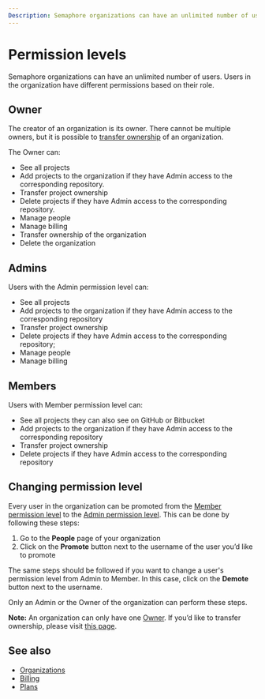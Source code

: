 ```yaml
---
Description: Semaphore organizations can have an unlimited number of users. Users in the organization have different permissions based on their role.
---
```


# Permission levels

Semaphore organizations can have an unlimited number of users. Users in the organization
have different permissions based on their role.

## Owner

The creator of an organization is its owner. There cannot be multiple owners, but
it is possible to [transfer ownership](https://docs.semaphoreci.com/account-management/organizations/#transferring-ownership-of-an-organization) of an organization.

The Owner can:

- See all projects
- Add projects to the organization if they have Admin access to the corresponding repository.
- Transfer project ownership
- Delete projects if they have Admin access to the corresponding repository.
- Manage people
- Manage billing
- Transfer ownership of the organization
- Delete the organization

## Admins

Users with the Admin permission level can:

- See all projects
- Add projects to the organization if they have Admin access to the 
corresponding repository
- Transfer project ownership
- Delete projects if they have Admin access to the corresponding repository;
- Manage people
- Manage billing

## Members

Users with Member permission level can:

- See all projects they can also see on GitHub or Bitbucket
- Add projects to the organization if they have Admin access to the corresponding repository
- Transfer project ownership
- Delete projects if they have Admin access to the corresponding repository

## Changing permission level

Every user in the organization can be promoted from the [Member permission 
level](https://docs.semaphoreci.com/account-management/permission-levels/#members) to the [Admin permission level](https://docs.semaphoreci.com/account-management/permission-levels/#admin). This can be done by following these steps:

1. Go to the **People** page of your organization
2. Click on the **Promote** button next to the username of the user you’d like to promote

The same steps should be followed if you want to change a user's permission level from 
Admin to Member. In this case, click on the **Demote** button next to the username.

Only an Admin or the Owner of the organization can perform these steps.

**Note:** An organization can only have one [Owner](https://docs.semaphoreci.com/account-management/permission-levels/#owner). If you’d like to transfer ownership, please visit [this page](https://docs.semaphoreci.com/account-management/organizations/#transferring-ownership-of-an-organization).

## See also

- [Organizations](https://docs.semaphoreci.com/account-management/organizations/)
- [Billing](https://docs.semaphoreci.com/account-management/billing/)
- [Plans](https://docs.semaphoreci.com/account-management/plans/)
